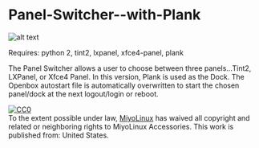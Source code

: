 # Panel-Switcher--with-Plank

![alt text](http://miyolinux.weebly.com/uploads/1/3/7/0/13707080/screenshot-from-2018-03-06-19-29-05_1_orig.png)

Requires: python 2, tint2, lxpanel, xfce4-panel, plank

The Panel Switcher allows a user to choose between three panels...Tint2, LXPanel, or Xfce4 Panel. In this version, Plank is used as the Dock. The Openbox autostart file is automatically overwritten to start the chosen panel/dock at the next logout/login or reboot.


<p xmlns:dct="http://purl.org/dc/terms/" xmlns:vcard="http://www.w3.org/2001/vcard-rdf/3.0#">
  <a rel="license"
     href="http://creativecommons.org/publicdomain/zero/1.0/">
    <img src="http://i.creativecommons.org/p/zero/1.0/88x31.png" style="border-style: none;" alt="CC0" />
  </a>
  <br />
  To the extent possible under law,
  <a rel="dct:publisher"
     href="http://miyolinux.weebly.com/">
    <span property="dct:title">MiyoLinux</span></a>
  has waived all copyright and related or neighboring rights to
  <span property="dct:title">MiyoLinux Accessories</span>.
This work is published from:
<span property="vcard:Country" datatype="dct:ISO3166"
      content="US" about="http://miyolinux.weebly.com/">
  United States</span>.
</p>

